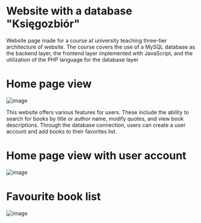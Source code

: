# Website with a database "Księgozbiór"

Website page made for a course at university teaching three-tier architecture of website. The course covers the use of a MySQL database as the backend layer, the frontend layer implemented with JavaScript, and the utilization of the PHP language for the database layer

# Home page view

![image](https://github.com/karolina24/Database-Website-Project/assets/84624230/ae5f7fb3-7d99-497d-9eed-6ca4e45d6ca1)

This website offers various features for users. These include the ability to search for books by title or author name, modify quotes, and view book descriptions. Through the database connection, users can create a user account and add books to their favorites list. 

# Home page view with user account

![image](https://github.com/karolina24/Database-Website-Project/assets/84624230/6374bb9f-e12d-4d34-ade5-56db88e047d7)

# Favourite book list

![image](https://github.com/karolina24/Database-Website-Project/assets/84624230/aedb5a2c-8ec3-4bf1-904a-e8c802e375a0)

